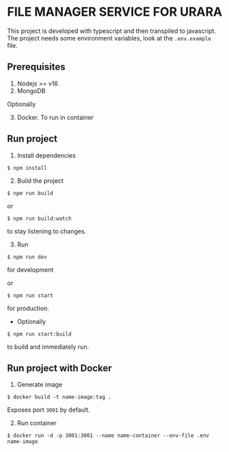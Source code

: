 # FILE MANAGER SERVICE FOR URARA

This project is developed with typescript and then transpiled to javascript.    
The project needs some environment variables, look at the `.env.example` file.

## Prerequisites

1. Nodejs >= v16
2. MongoDB

Optionally

3. Docker. To run in container

## Run project

1. Install dependencies 
```shell
$ npm install
```

2. Build the project

```shell
$ npm run build
```

or

```shell
$ npm run build:watch
```
to stay listening to changes.

3. Run

```shell
$ npm run dev
```
for development

or

```shell
$ npm run start
```
for production.

- Optionally
```shell
$ npm run start:build
```
to build and immediately run.

## Run project with Docker

1. Generate image
```shell
$ docker build -t name-image:tag .
```
Exposes port `3001` by default.

2. Run container
```shell
$ docker run -d -p 3001:3001 --name name-container --env-file .env name-image
```
